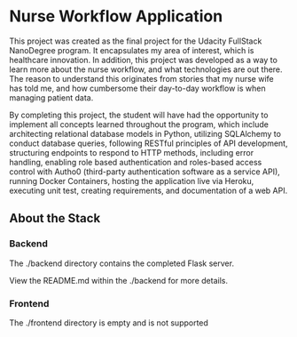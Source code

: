 
# Nurse Workflow Application
This project was created as the final project for the Udacity FullStack NanoDegree program.
It encapsulates my area of interest, which is healthcare innovation. 
In addition, this project was developed as a way to learn more about the nurse workflow,
and what technologies are out there. The reason to understand this originates from
stories that my nurse wife has told me, and how cumbersome their day-to-day workflow is when managing patient data. 

By completing this project, the student will have had the opportunity to implement all
concepts learned throughout the program, which include architecting relational database
models in Python, utilizing SQLAlchemy to conduct database queries, 
following RESTful principles of API development, structuring endpoints to respond to HTTP methods, 
including error handling, enabling role based authentication and roles-based access control 
with Autho0 (third-party authentication software as a service API), running Docker Containers, hosting the application live via Heroku,
executing unit test, creating requirements, and documentation of a web API.

## About the Stack 


### Backend

The ./backend directory contains the completed Flask server. 

View the README.md within the ./backend for more details.

### Frontend

The ./frontend directory is empty and is not supported
